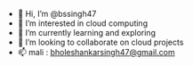 - 👋 Hi, I’m @bssingh47
- 👀 I’m interested in cloud computing
- 🌱 I’m currently learning and exploring
- 💞️ I’m looking to collaborate on cloud projects
- 📫 mali : bholeshankarsingh47@gmail.com

<!---
bssingh47/bssingh47 is a ✨ special ✨ repository because its `README.md` (this file) appears on your GitHub profile.
You can click the Preview link to take a look at your changes.
--->
